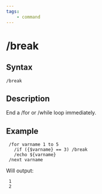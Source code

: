 ```yaml
---
tags:
    - command
---
```

# /break

## Syntax
<!--cmd-syntax-start-->
```eqcommand
/break
```
<!--cmd-syntax-end-->

## Description
<!--cmd-desc-start-->
End a /for or /while loop immediately.
<!--cmd-desc-end-->

## Example

```text
 /for varname 1 to 5
   /if ({$varname} == 3) /break
   /echo ${varname}
 /next varname
```

Will output:

```text
 1
 2
```
